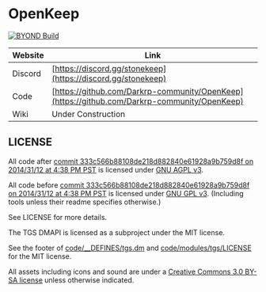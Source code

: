 # OpenKeep

[![BYOND Build](https://github.com/Darkrp-community/OpenKeep/actions/workflows/ci_suite.yml/badge.svg)](https://github.com/Darkrp-community/OpenKeep/actions/workflows/ci_suite.yml)

| Website                   | Link                                           |
|---------------------------|------------------------------------------------|
| Discord          | [https://discord.gg/stonekeep](https://discord.gg/stonekeep) |
| Code                      | [https://github.com/Darkrp-community/OpenKeep](https://github.com/Darkrp-community/OpenKeep)    |
| Wiki                      | Under Construction |

## LICENSE

All code after [commit 333c566b88108de218d882840e61928a9b759d8f on 2014/31/12 at 4:38 PM PST](https://github.com/tgstation/tgstation/commit/333c566b88108de218d882840e61928a9b759d8f) is licensed under [GNU AGPL v3](https://www.gnu.org/licenses/agpl-3.0.html).

All code before [commit 333c566b88108de218d882840e61928a9b759d8f on 2014/31/12 at 4:38 PM PST](https://github.com/tgstation/tgstation/commit/333c566b88108de218d882840e61928a9b759d8f) is licensed under [GNU GPL v3](https://www.gnu.org/licenses/gpl-3.0.html).
(Including tools unless their readme specifies otherwise.)

See LICENSE for more details.

The TGS DMAPI is licensed as a subproject under the MIT license.

See the footer of [code/__DEFINES/tgs.dm](./code/__DEFINES/tgs.dm) and [code/modules/tgs/LICENSE](./code/modules/tgs/LICENSE) for the MIT license.

All assets including icons and sound are under a [Creative Commons 3.0 BY-SA license](https://creativecommons.org/licenses/by-sa/3.0/) unless otherwise indicated.
